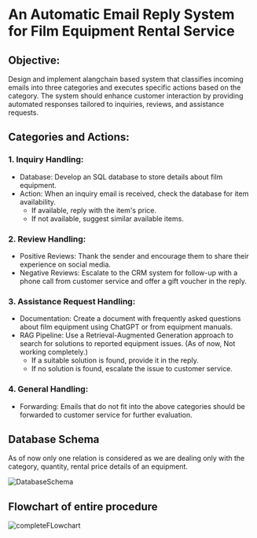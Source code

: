 # An Automatic Email Reply System for Film Equipment Rental Service
## Objective:
Design and implement alangchain based system that classifies incoming emails into three
categories and executes specific actions based on the category. The system should enhance
customer interaction by providing automated responses tailored to inquiries, reviews, and
assistance requests.
## Categories and Actions:
### 1. Inquiry Handling:
- Database: Develop an SQL database to store details about film equipment.
- Action: When an inquiry email is received, check the database for item
availability.
  - If available, reply with the item's price.
  - If not available, suggest similar available items.
### 2. Review Handling:
- Positive Reviews: Thank the sender and encourage them to share their
experience on social media.
- Negative Reviews: Escalate to the CRM system for follow-up with a phone call
from customer service and offer a gift voucher in the reply.
### 3. Assistance Request Handling:
- Documentation: Create a document with frequently asked questions about film
equipment using ChatGPT or from equipment manuals.
- RAG Pipeline: Use a Retrieval-Augmented Generation approach to search for
solutions to reported equipment issues. (As of now, Not working completely.)
  - If a suitable solution is found, provide it in the reply.
  - If no solution is found, escalate the issue to customer service.
### 4. General Handling:
- Forwarding: Emails that do not fit into the above categories should be forwarded
to customer service for further evaluation.

## Database Schema
As of now only one relation is considered as we are dealing only with the category, quantity, rental price details of an equipment.

![DatabaseSchema](https://github.com/user-attachments/assets/8f9c4af4-ca6d-4b64-81af-a5fd81f3abee)

## Flowchart of entire procedure

![completeFLowchart](https://github.com/user-attachments/assets/be6d7fdc-695c-42b8-8de8-6de133353c65)



